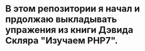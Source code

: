 # В этом репозитории я начал и прдолжаю выкладывать упражения из книги Дэвида Скляра "Изучаем PHP7".
 
